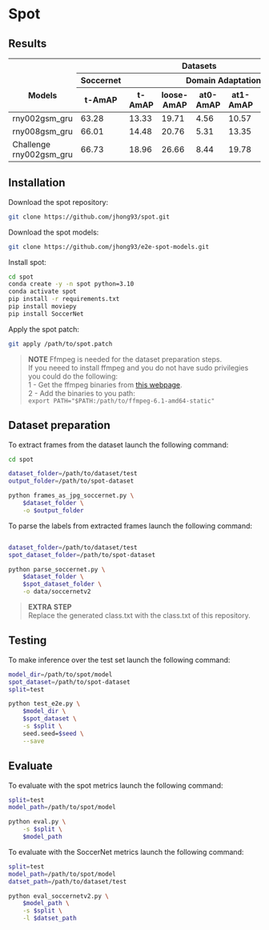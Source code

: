 # Spot

## Results

<table>
<thead>
  <tr>
    <th rowspan="3"><br><br>Models</th>
    <th colspan="7">Datasets</th>
  </tr>
  <tr>
    <th>Soccernet</th>
    <th colspan="6">Domain Adaptation</th>
  </tr>
  <tr>
    <th>t-AmAP</th>
    <th>t-AmAP</th>
    <th>loose-AmAP</th>
    <th>at0-AmAP</th>
    <th>at1-AmAP</th>
    <th>at2-AmAP</th>
    <th>at4-AmAP</th>
  </tr>
</thead>
<tbody>
  <tr>
    <td>rny002gsm_gru</td>
    <td>63.28</td>
    <td>13.33</td>
    <td>19.71</td>
    <td>4.56</td>
    <td>10.57</td>
    <td>14.27</td>
    <td>16.24</td>
  </tr>
  <tr>
    <td>rny008gsm_gru</td>
    <td>66.01</td>
    <td>14.48</td>
    <td>20.76</td>
    <td>5.31</td>
    <td>13.35</td>
    <td>15.51</td>
    <td>17.37</td>
  </tr>
  <tr>
    <td>Challenge<br>rny002gsm_gru<br></td>
    <td>66.73</td>
    <td>18.96</td>
    <td>26.66</td>
    <td>8.44</td>
    <td>19.78</td>
    <td>21.81</td>
    <td>23.29</td>
  </tr>
</tbody>
</table>

## Installation

Download the spot repository:

```bash
git clone https://github.com/jhong93/spot.git
```

Download the spot models:

```bash
git clone https://github.com/jhong93/e2e-spot-models.git
```

Install spot:

```bash
cd spot
conda create -y -n spot python=3.10
conda activate spot
pip install -r requirements.txt
pip install moviepy
pip install SoccerNet
```

Apply the spot patch:

```bash
git apply /path/to/spot.patch
```

> **NOTE**
Ffmpeg is needed for the dataset preparation steps.\
If you neeed to install ffmpeg and you do not have sudo privilegies you could do the following:\
1 - Get the ffmpeg binaries from [this webpage](https://johnvansickle.com/ffmpeg/).\
2 - Add the binaries to you path:\
`export PATH="$PATH:/path/to/ffmpeg-6.1-amd64-static"`

## Dataset preparation

To extract frames from the dataset launch the following command:

```bash
cd spot

dataset_folder=/path/to/dataset/test
output_folder=/path/to/spot-dataset

python frames_as_jpg_soccernet.py \
    $dataset_folder \
    -o $output_folder
```

To parse the labels from extracted frames launch the following command:

```bash

dataset_folder=/path/to/dataset/test
spot_dataset_folder=/path/to/spot-dataset

python parse_soccernet.py \
    $dataset_folder \
    $spot_dataset_folder \
    -o data/soccernetv2
```

> **EXTRA STEP**\
Replace the generated class.txt with the class.txt of this repository.

## Testing

To make inference over the test set launch the following command:

```bash
model_dir=/path/to/spot/model
spot_dataset=/path/to/spot-dataset
split=test

python test_e2e.py \
    $model_dir \
    $spot_dataset \
    -s $split \
    seed.seed=$seed \
    --save
```

## Evaluate

To evaluate with the spot metrics launch the following command:

```bash
split=test
model_path=/path/to/spot/model

python eval.py \
    -s $split \
    $model_path
```

To evaluate with the SoccerNet metrics launch the following command:

```bash
split=test
model_path=/path/to/spot/model
datset_path=/path/to/dataset/test

python eval_soccernetv2.py \
    $model_path \
    -s $split \
    -l $datset_path
```
